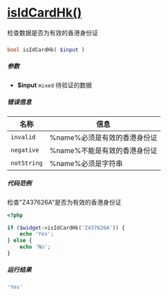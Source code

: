 [isIdCardHk()](http://twinh.github.io/widget/api/isIdCardHk)
============================================================

检查数据是否为有效的香港身份证

### 
```php
bool isIdCardHk( $input )
```

##### 参数
* **$input** `mixed` 待验证的数据

##### 错误信息
| **名称**              | **信息**                                                       | 
|-----------------------|----------------------------------------------------------------|
| `invalid`             | %name%必须是有效的香港身份证                                   |
| `negative`            | %name%不能是有效的香港身份证                                   |
| `notString`           | %name%必须是字符串                                             |

##### 代码范例
检查"Z437626A"是否为有效的香港身份证
```php
<?php

if ($widget->isIdCardHk('Z437626A')) {
    echo 'Yes';
} else {
    echo 'No';
}
```
##### 运行结果
```php
'Yes'
```
